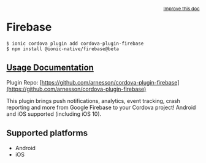 <a style="float:right;font-size:12px;" href="http://github.com/ionic-team/ionic-native/edit/master/src/@ionic-native/plugins/firebase/index.ts#L2">
  Improve this doc
</a>

# Firebase

```
$ ionic cordova plugin add cordova-plugin-firebase
$ npm install @ionic-native/firebase@beta
```

## [Usage Documentation](https://ionicframework.com/docs/native/firebase/)

Plugin Repo: [https://github.com/arnesson/cordova-plugin-firebase](https://github.com/arnesson/cordova-plugin-firebase)

This plugin brings push notifications, analytics, event tracking, crash reporting and more from Google Firebase to your Cordova project! Android and iOS supported (including iOS 10).

## Supported platforms
- Android
- iOS



